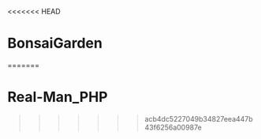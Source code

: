 <<<<<<< HEAD
# BonsaiGarden
=======
# Real-Man_PHP
>>>>>>> acb4dc5227049b34827eea447b43f6256a00987e
